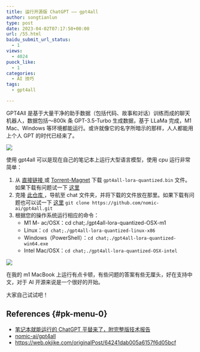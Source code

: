 ```yaml
---
title: 运行开源版 ChatGPT —— gpt4all
author: songtianlun
type: post
date: 2023-04-02T07:17:50+00:00
url: /55.html
baidu_submit_url_status:
  - 1
views:
  - 4024
puock_like:
  - 1
categories:
  - AI 技巧
tags:
  - gpt4all

---
```

GPT4All 是基于大量干净的助手数据（包括代码、故事和对话）训练而成的聊天机器人，数据包括～800k 条 GPT-3.5-Turbo 生成数据，基于 LLaMa 完成，M1 Mac、Windows 等环境都能运行。或许就像它的名字所暗示的那样，人人都能用上个人 GPT 的时代已经来了。

![](https://imagehost-cdn.frytea.com/images/2023/04/02/20230402150818338a93b0e120c754.png)

使用 gpt4all 可以是现在自己的笔记本上运行大型语言模型，使用 cpu 运行非常简单：

  1. 从 <a href="https://the-eye.eu/public/AI/models/nomic-ai/gpt4all/gpt4all-lora-quantized.bin" target="_blank"  rel="nofollow">直接链接 </a> 或 <a href="https://tinyurl.com/gpt4all-lora-quantized" target="_blank"  rel="nofollow">Torrent-Magnet</a> 下载 `gpt4all-lora-quantized.bin` 文件。如果下载有问题试一下  <a href="https://res.frytea.com/Dev/gpt4all" target="_blank"  rel="nofollow">这里</a>
  2. 克隆  <a href="https://github.com/nomic-ai/gpt4all" target="_blank"  rel="nofollow">此仓库 </a>，导航至 chat 文件夹，并将下载的文件放在那里。如果下载有问题也可以试一下  <a href="https://res.frytea.com/Dev/gpt4all" target="_blank"  rel="nofollow">这里</a>
    `git clone https://github.com/nomic-ai/gpt4all.git`
  3. 根据您的操作系统运行相应的命令：
      * M1 M- ac/OSX：cd chat;./gpt4all-lora-quantized-OSX-m1
      * Linux：`cd chat;./gpt4all-lora-quantized-linux-x86`
      * Windows（PowerShell）：`cd chat;./gpt4all-lora-quantized-win64.exe`
      * Intel Mac/OSX：`cd chat;./gpt4all-lora-quantized-OSX-intel`

![](https://imagehost-cdn.frytea.com/images/2023/04/02/20230402151638a7d9fb710a85013b.png)

在我的 m1 MacBook 上运行有点卡顿，有些问题的答案有些无厘头，好在支持中文，对于 AI 开源来说是一个很好的开始。

大家自己试试吧！

## References {#pk-menu-0}

  * <a href="https://mp.weixin.qq.com/s/crpG4dtfQFe3Q7hR3oeyxQ" target="_blank"  rel="nofollow">笔记本就能运行的 ChatGPT 平替来了，附完整版技术报告</a>
  * <a href="https://github.com/nomic-ai/gpt4all" target="_blank"  rel="nofollow">nomic-ai/gpt4all</a>
  * <a href="https://web.okjike.com/originalPost/64241dab005a6157f6d05bcf" target="_blank"  rel="nofollow">https://web.okjike.com/originalPost/64241dab005a6157f6d05bcf</a>